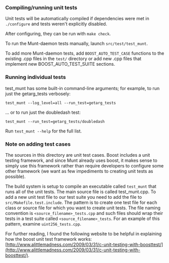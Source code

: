 ### Compiling/running unit tests

Unit tests will be automatically compiled if dependencies were met in `./configure`
and tests weren't explicitly disabled.

After configuring, they can be run with `make check`.

To run the Munt-daemon tests manually, launch `src/test/test_munt`.

To add more Munt-daemon tests, add `BOOST_AUTO_TEST_CASE` functions to the existing
.cpp files in the `test/` directory or add new .cpp files that
implement new BOOST_AUTO_TEST_SUITE sections.

### Running individual tests

test_munt has some built-in command-line arguments; for
example, to run just the getarg_tests verbosely:

    test_munt --log_level=all --run_test=getarg_tests

... or to run just the doubledash test:

    test_munt --run_test=getarg_tests/doubledash

Run `test_munt --help` for the full list.

### Note on adding test cases

The sources in this directory are unit test cases.  Boost includes a
unit testing framework, and since Munt already uses boost, it makes
sense to simply use this framework rather than require developers to
configure some other framework (we want as few impediments to creating
unit tests as possible).

The build system is setup to compile an executable called `test_munt`
that runs all of the unit tests.  The main source file is called
test_munt.cpp. To add a new unit test file to our test suite you need 
to add the file to `src/Makefile.test.include`. The pattern is to create 
one test file for each class or source file for which you want to create 
unit tests.  The file naming convention is `<source_filename>_tests.cpp` 
and such files should wrap their tests in a test suite 
called `<source_filename>_tests`. For an example of this pattern, 
examine `uint256_tests.cpp`.

For further reading, I found the following website to be helpful in
explaining how the boost unit test framework works:
[http://www.alittlemadness.com/2009/03/31/c-unit-testing-with-boosttest/](http://www.alittlemadness.com/2009/03/31/c-unit-testing-with-boosttest/).
